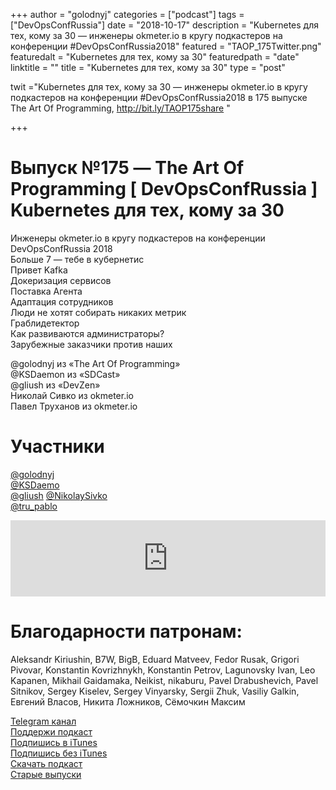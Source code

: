 +++
author = "golodnyj"
categories = ["podcast"]
tags = ["DevOpsConfRussia"]
date = "2018-10-17"
description = "Kubernetes для тех, кому за 30 — инженеры okmeter.io в кругу подкастеров на конференции #DevOpsConfRussia2018"
featured = "TAOP_175Twitter.png"
featuredalt = "Kubernetes для тех, кому за 30"
featuredpath = "date"
linktitle = ""
title = "Kubernetes для тех, кому за 30"
type = "post"

twit ="Kubernetes для тех, кому за 30 — инженеры okmeter.io в кругу подкастеров на конференции #DevOpsConfRussia2018 в 175 выпуске The Art Of Programming, http://bit.ly/TAOP175share "

+++
# Выпуск №175 — The Art Of Programming [ DevOpsConfRussia ] Kubernetes для тех, кому за 30

Инженеры okmeter.io в кругу подкастеров на конференции DevOpsConfRussia 2018  
Больше 7 — тебе в кубернетис  
Привет Kafka  
Докеризация сервисов  
Поставка Агента  
Адаптация сотрудников  
Люди не хотят собирать никаких метрик  
Граблидетектор  
Как развиваются администраторы?  
Зарубежные заказчики против наших  
  
@golodnyj из «The Art Of Programming»  
@KSDaemon из «SDCast»  
@gliush из «DevZen»   
Николай Сивко из okmeter.io  
Павел Труханов из okmeter.io  
  
# Участники
[@golodnyj](https://twitter.com/golodnyj/)  
[@KSDaemo](https://twitter.com/ksdaemon)  
[@gliush](https://twitter.com/gliush)
[@NikolaySivko](https://twitter.com/NikolaySivko)  
[@tru_pablo](https://twitter.com/tru_pablo)  
  
<iframe title="Выпуск №175 — The Art Of Programming [ DevOpsConfRussia ] Kubernetes для тех, кому за 30" src="https://www.podbean.com/media/player/y5tgi-9c9a85?from=usersite&skin=1&share=1&fonts=Helvetica&auto=0&download=1&version=1" height="122" width="100%" style="border: none;" scrolling="no" data-name="pb-iframe-player"></iframe>

# Благодарности патронам: 
Aleksandr Kiriushin, B7W, BigB, Eduard Matveev, Fedor Rusak, Grigori Pivovar, Konstantin Kovrizhnykh, Konstantin Petrov, Lagunovsky Ivan, Leo Kapanen, Mikhail Gaidamaka, Neikist, nikaburu, Pavel Drabushevich, Pavel Sitnikov, Sergey Kiselev, Sergey Vinyarsky, Sergii Zhuk, Vasiliy Galkin, Евгений Власов, Никита Ложников, Сёмочкин Максим

[Telegram канал](http://bit.ly/taoplive)  
[Поддержи подкаст](http://bit.ly/TAOPpatron)  
[Подпишись в iTunes](http://bit.ly/TAOPiTunes)  
[Подпишись без iTunes](http://bit.ly/TAOPrss)   
[Скачать подкаст](http://bit.ly/TAOP175mp3)  
[Старые выпуски](http://bit.ly/oldtaop)